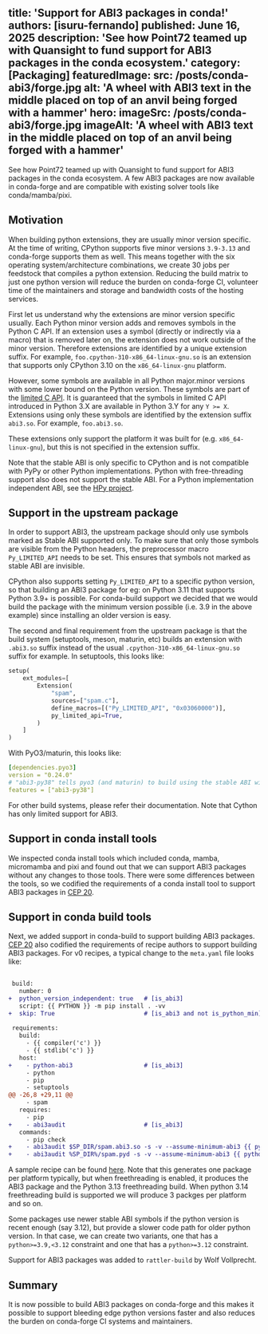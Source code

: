 title: 'Support for ABI3 packages in conda!'
authors: [isuru-fernando]
published: June 16, 2025
description: 'See how Point72 teamed up with Quansight to fund support for ABI3 packages in the conda ecosystem.'
category: [Packaging]
featuredImage:
  src: /posts/conda-abi3/forge.jpg
  alt: 'A wheel with ABI3 text in the middle placed on top of an anvil being forged with a hammer'
hero:
  imageSrc: /posts/conda-abi3/forge.jpg
  imageAlt: 'A wheel with ABI3 text in the middle placed on top of an anvil being forged with a hammer'
---

See how Point72 teamed up with Quansight to fund support for ABI3 packages
in the conda ecosystem. A few ABI3 packages are now available in conda-forge
and are compatible with existing solver tools like conda/mamba/pixi.

## Motivation

When building python extensions, they are usually minor version specific.
At the time of writing, CPython supports five minor versions `3.9-3.13`
and conda-forge supports them as well. This means together with the six
operating system/architecture combinations, we create 30 jobs per feedstock
that compiles a python extension. Reducing the build matrix to just one
python version will reduce the burden on conda-forge CI, volunteer time
of the maintainers and storage and bandwidth costs of the hosting services.

First let us understand why the extensions are minor version specific usually.
Each Python minor version adds and removes symbols in the Python C API.
If an extension uses a symbol (directly or indirectly via a macro) that is
removed later on, the extension does not work outside of the minor
version. Therefore extensions are identified by a unique extension suffix.
For example, `foo.cpython-310-x86_64-linux-gnu.so` is an extension that
supports only CPython 3.10 on the `x86_64-linux-gnu` platform.

However, some symbols are available in all Python major.minor versions with some
lower bound on the Python version. These symbols are part of the
[limited C API][C_API_Stability]. It is guaranteed that the symbols in limited C API
introduced in Python 3.X are available in Python 3.Y for any `Y >= X`.
Extensions using only these symbols are identified by the extension suffix
`abi3.so`. For example, `foo.abi3.so`.

These extensions only support the platform it was built for (e.g.
`x86_64-linux-gnu`), but this is not specified in the extension suffix.

Note that the stable ABI is only specific to CPython and is not compatible with
PyPy or other Python implementations. Python with free-threading support also does
not support the stable ABI. For a Python implementation independent
ABI, see the [HPy project][HPy].

## Support in the upstream package

In order to support ABI3, the upstream package should only use symbols marked
as Stable ABI supported only. To make sure that only those symbols are visible
from the Python headers, the preprocessor macro `Py_LIMITED_API` needs to be set.
This ensures that symbols not marked as stable ABI are invisible.

CPython also supports setting `Py_LIMITED_API` to a specific python version, so
that building an ABI3 package for eg: on Python 3.11 that supports Python 3.9+
is possible. For conda-build support we decided that we would build the package
with the minimum version possible (i.e. 3.9 in the above example) since installing
an older version is easy.

The second and final requirement from the upstream package is that the build
system (setuptools, meson, maturin, etc) builds an extension with `.abi3.so`
suffix instead of the usual `.cpython-310-x86_64-linux-gnu.so` suffix for example.
In setuptools, this looks like:
```python
setup(
    ext_modules=[
        Extension(
            "spam",
            sources=["spam.c"],
            define_macros=[("Py_LIMITED_API", "0x03060000")],
            py_limited_api=True,
        )
    ]
)
```
With PyO3/maturin, this looks like:
```yaml
[dependencies.pyo3]
version = "0.24.0"
# "abi3-py38" tells pyo3 (and maturin) to build using the stable ABI with minimum Python version 3.8
features = ["abi3-py38"]
```
For other build systems, please refer their documentation. Note that Cython
has only limited support for ABI3.

## Support in conda install tools

We inspected conda install tools which included conda, mamba, micromamba and pixi
and found out that we can support ABI3 packages without any changes to those tools.
There were some differences between the tools, so we codified the requirements
of a conda install tool to support ABI3 packages in [CEP 20](CEP20).

## Support in conda build tools

Next, we added support in conda-build to support building ABI3 packages.
[CEP 20](CEP20) also codified the requirements of recipe authors to support
building ABI3 packages. For v0 recipes, a typical change to the
`meta.yaml` file looks like:

```diff
 
 build:
   number: 0
+  python_version_independent: true   # [is_abi3]
   script: {{ PYTHON }} -m pip install . -vv
+  skip: True                         # [is_abi3 and not is_python_min]
 
 requirements:
   build:
     - {{ compiler('c') }}
     - {{ stdlib('c') }}
   host:
+    - python-abi3                    # [is_abi3]
     - python
     - pip
     - setuptools
@@ -26,8 +29,11 @@
     - spam
   requires:
     - pip
+    - abi3audit                      # [is_abi3]
   commands:
     - pip check
+    - abi3audit $SP_DIR/spam.abi3.so -s -v --assume-minimum-abi3 {{ python_min }}   # [unix and is_abi3]
+    - abi3audit %SP_DIR%/spam.pyd -s -v --assume-minimum-abi3 {{ python_min }}      # [win and is_abi3]
```

A sample recipe can be found [here](ABI3_example). Note that
this generates one package per platform typically, but when freethreading
is enabled, it produces the ABI3 package and the Python 3.13 freethreading
build. When python 3.14 freethreading build is supported we will
produce 3 packges per platform and so on.

Some packages use newer stable ABI symbols if the python version is
recent enough (say 3.12), but provide a slower code path for older python
version. In that case, we can create two variants, one that has a
`python>=3.9,<3.12` constraint and one that has a `python>=3.12` constraint.

Support for ABI3 packages was added to `rattler-build` by Wolf Vollprecht.

## Summary

It is now possible to build ABI3 packages on conda-forge and this makes it
possible to support bleeding edge python versions faster and also reduces
the burden on conda-forge CI systems and maintainers.

[C_API_Stability]: https://docs.Python.org/3/c-api/stable.html

[HPy]: https://hpyproject.org

[CEP20]: https://github.com/conda/ceps/blob/main/cep-0020.md

[ABI3_example]: https://github.com/conda-forge/python-abi3-feedstock/blob/main/recipe/example-meta.yaml

